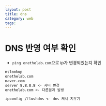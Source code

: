```yaml
---
layout: post
title: dns
category: web
tags: 
---
```


# DNS 반영 여부 확인
* ```ping onethelab.com```으로 ip가 변경되었는지 확인

```markdown
nslookup
onethelab.com
naver.com
server 8.8.8.8 <- 서버 변경
onethelab.com <- 다른결과 발생

ipconfig /flushdns <- dns 캐시 지우기
```